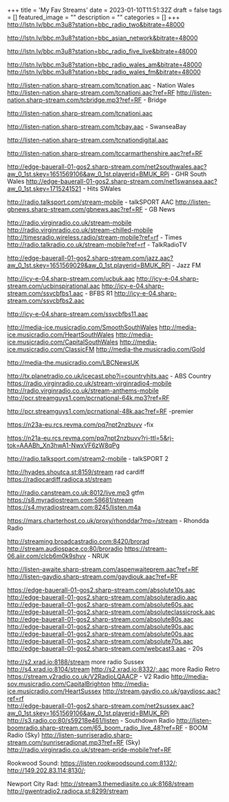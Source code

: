 +++
title = 'My Fav Streams'
date = 2023-01-10T11:51:32Z
draft = false
tags = []
featured_image = ""
description = ""
categories = []
+++
http://lstn.lv/bbc.m3u8?station=bbc_radio_two&bitrate=48000

http://lstn.lv/bbc.m3u8?station=bbc_asian_network&bitrate=48000

http://lstn.lv/bbc.m3u8?station=bbc_radio_five_live&bitrate=48000

http://lstn.lv/bbc.m3u8?station=bbc_radio_wales_am&bitrate=48000
http://lstn.lv/bbc.m3u8?station=bbc_radio_wales_fm&bitrate=48000

http://listen-nation.sharp-stream.com/tcnation.aac - Nation Wales
http://listen-nation.sharp-stream.com/tcnationi.aac?ref=RF
http://listen-nation.sharp-stream.com/tcbridge.mp3?ref=RF - Bridge

http://listen-nation.sharp-stream.com/tcnationi.aac

http://listen-nation.sharp-stream.com/tcbay.aac - SwanseaBay

http://listen-nation.sharp-stream.com/tcnationdigital.aac

http://listen-nation.sharp-stream.com/tccarmarthenshire.aac?ref=RF

http://edge-bauerall-01-gos2.sharp-stream.com/net2southwales.aac?aw_0_1st.skey=1651569106&aw_0_1st.playerid=BMUK_RPi - GHR South Wales
http://edge-bauerall-01-gos2.sharp-stream.com/net1swansea.aac?aw_0_1st.skey=1715241521 - Hits SWales

http://radio.talksport.com/stream-mobile - talkSPORT AAC
http://listen-gbnews.sharp-stream.com/gbnews.aac?ref=RF - GB News

http://radio.virginradio.co.uk/stream-mobile
http://radio.virginradio.co.uk/stream-chilled-mobile
http://timesradio.wireless.radio/stream-mobile?ref=rf - Times
http://radio.talkradio.co.uk/stream-mobile?ref=rf - TalkRadioTV

http://edge-bauerall-01-gos2.sharp-stream.com/jazz.aac?aw_0_1st.skey=1651569029&aw_0_1st.playerid=BMUK_RPi - Jazz FM

http://icy-e-04.sharp-stream.com/ucbuk.aac
http://icy-e-04.sharp-stream.com/ucbinspirational.aac
http://icy-e-04.sharp-stream.com/ssvcbfbs1.aac  - BFBS R1
http://icy-e-04.sharp-stream.com/ssvcbfbs2.aac

http://icy-e-04.sharp-stream.com/ssvcbfbs11.aac

http://media-ice.musicradio.com/SmoothSouthWales
http://media-ice.musicradio.com/HeartSouthWales
http://media-ice.musicradio.com/CapitalSouthWales
http://media-ice.musicradio.com/ClassicFM
http://media-the.musicradio.com/Gold  

http://media-the.musicradio.com/LBCNewsUK  

http://tx.planetradio.co.uk/icecast.php?i=countryhits.aac - ABS Country
https://radio.virginradio.co.uk/stream-virginradio4-mobile
http://radio.virginradio.co.uk/stream-anthems-mobile
http://pcr.streamguys1.com/pcrnational-64k.mp3?ref=RF

http://pcr.streamguys1.com/pcrnational-48k.aac?ref=RF -premier

https://n23a-eu.rcs.revma.com/pq7npt2nzbuvv -fix

https://n21a-eu.rcs.revma.com/pq7npt2nzbuvv?rj-ttl=5&rj-tok=AAABh_Xn3hwA1-NwxVF6zW8qPg

http://radio.talksport.com/stream2-mobile - talkSPORT 2  

http://hyades.shoutca.st:8159/stream rad cardiff
https://radiocardiff.radioca.st/stream

http://radio.canstream.co.uk:8012/live.mp3 gtfm
https://s8.myradiostream.com:58681/stream
https://s4.myradiostream.com:8245/listen.m4a

https://mars.charterhost.co.uk/proxy/rhonddar?mp=/stream - Rhondda Radio

http://streaming.broadcastradio.com:8420/brorad
http://stream.audiospace.co:80/broradio
https://stream-06.aiir.com/clcb6m0k9shvv - NRUK

http://listen-awaite.sharp-stream.com/aspenwaiteprem.aac?ref=RF
http://listen-gaydio.sharp-stream.com/gaydiouk.aac?ref=RF

https://edge-bauerall-01-gos2.sharp-stream.com/absolute10s.aac
http://edge-bauerall-01-gos2.sharp-stream.com/absoluteradio.aac
http://edge-bauerall-01-gos2.sharp-stream.com/absolute60s.aac
http://edge-bauerall-01-gos2.sharp-stream.com/absoluteclassicrock.aac
http://edge-bauerall-01-gos2.sharp-stream.com/absolute80s.aac
http://edge-bauerall-01-gos2.sharp-stream.com/absolute90s.aac
http://edge-bauerall-01-gos2.sharp-stream.com/absolute00s.aac
http://edge-bauerall-01-gos2.sharp-stream.com/absolute70s.aac
http://edge-bauerall-01-gos2.sharp-stream.com/webcast3.aac - 20s

http://s2.xrad.io:8188/stream more radio Sussex
http://s4.xrad.io:8104/stream
http://s2.xrad.io:8332/;.aac more Radio Retro
https://stream.v2radio.co.uk/V2RadioLQAACP - V2 Radio
http://media-sov.musicradio.com/CapitalBrighton
http://media-ice.musicradio.com/HeartSussex
http://stream.gaydio.co.uk/gaydiosc.aac?ref=rf  
http://edge-bauerall-01-gos2.sharp-stream.com/net2sussex.aac?aw_0_1st.skey=1651569106&aw_0_1st.playerid=BMUK_RPi
http://s3.radio.co:80/s59218e461/listen - Southdown Radio
http://listen-boomradio.sharp-stream.com/65_boom_radio_live_48?ref=RF - BOOM Radio (Sky)
http://listen-sunriseradio.sharp-stream.com/sunriseradionat.mp3?ref=RF (Sky)
http://radio.virginradio.co.uk/stream-pride-mobile?ref=RF

Rookwood Sound: 
https://listen.rookwoodsound.com:8132/;
http://149.202.83.114:8130/;

Newport City Rad:
http://stream3.themediasite.co.uk:8168/stream
http://gwentradio2.radioca.st:8299/stream


